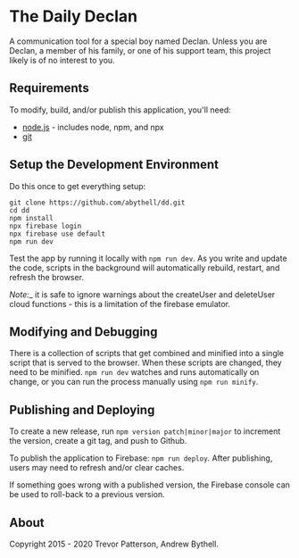 # The Daily Declan

A communication tool for a special boy named Declan.  Unless you are Declan, a
member of his family, or one of his support team, this project likely is of no
interest to you.


## Requirements

To modify, build, and/or publish this application, you'll need:

* [node.js](https://nodejs.org/en/) - includes node, npm, and npx
* [git](http://git-scm.com/download/)


## Setup the Development Environment

Do this once to get everything setup:

```
git clone https://github.com/abythell/dd.git
cd dd
npm install
npx firebase login
npx firebase use default
npm run dev
```

Test the app by running it locally with `npm run dev`.  As you write and update
the code, scripts in the background will automatically rebuild, restart, and
refresh the browser.

_Note:__ it is safe to ignore warnings about the createUser and deleteUser cloud
functions - this is a limitation of the firebase emulator.

## Modifying and Debugging

There is a collection of scripts that get combined and minified into a single
script that is served to the browser.  When these scripts are changed, they
need to be minified.  `npm run dev` watches and runs automatically on change,
or you can run the process manually using `npm run minify`.


## Publishing and Deploying

To create a new release, run `npm version patch|minor|major` to increment the
version, create a git tag, and push to Github.

To publish the application to Firebase: `npm run deploy`.  After publishing, users
may need to refresh and/or clear caches.

If something goes wrong with a published version, the Firebase console can be used
to roll-back to a previous version.

## About

Copyright 2015 - 2020 Trevor Patterson, Andrew Bythell.
